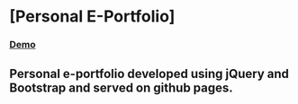 # [Personal E-Portfolio]

### [Demo](https://naderik.github.io/)

## Personal e-portfolio developed using jQuery and Bootstrap and served on github pages.
